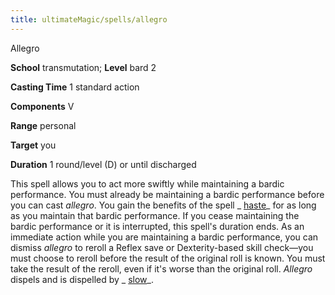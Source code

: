 ```yaml
---
title: ultimateMagic/spells/allegro
---
```

Allegro

**School** transmutation; **Level** bard 2

**Casting Time** 1 standard action

**Components** V

**Range** personal

**Target** you

**Duration** 1 round/level (D) or until discharged

This spell allows you to act more swiftly while maintaining a bardic performance. You must already be maintaining a bardic performance before you can cast _allegro_. You gain the benefits of the spell _ [haste](spells/haste#_haste)_ for as long as you maintain that bardic performance. If you cease maintaining the bardic performance or it is interrupted, this spell's duration ends. As an immediate action while you are maintaining a bardic performance, you can dismiss _allegro_ to reroll a Reflex save or Dexterity-based skill check—you must choose to reroll before the result of the original roll is known. You must take the result of the reroll, even if it's worse than the original roll. _Allegro_ dispels and is dispelled by _ [slow](spells/slow#_slow)_.

